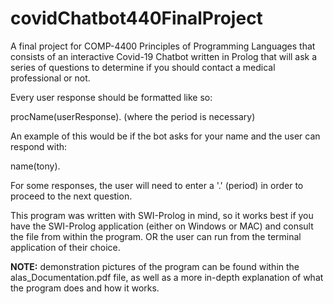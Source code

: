 # covidChatbot440FinalProject
A final project for COMP-4400 Principles of Programming Languages that consists of an interactive Covid-19 Chatbot written in Prolog that will ask a series of questions to determine if you should contact a medical professional or not. 

Every user response should be formatted like so:

procName(userResponse).      (where the period is necessary)

An example of this would be if the bot asks for your name and the user can respond with:

name(tony).

For some responses, the user will need to enter a '.' (period) in order to proceed to the next question.

This program was written with SWI-Prolog in mind, so it works best if you have the SWI-Prolog application (either on Windows or MAC) and consult the file from within the program. OR the user can run from the terminal application of their choice. 

**NOTE:** demonstration pictures of the program can be found within the alas_Documentation.pdf file, as well as a more in-depth explanation of what the program does and how it works.
